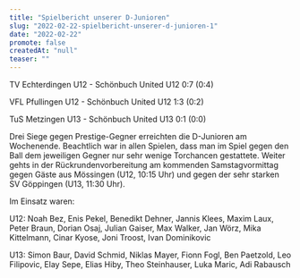 ```yaml
---
title: "Spielbericht unserer D-Junioren"
slug: "2022-02-22-spielbericht-unserer-d-junioren-1"
date: "2022-02-22"
promote: false
createdAt: "null"
teaser: ""
---
```

TV Echterdingen U12 - Schönbuch United U12 0:7 (0:4)


VFL Pfullingen U12 - Schönbuch United U12 1:3 (0:2)


TuS Metzingen U13 - Schönbuch United U13 0:1 (0:0)



Drei Siege gegen Prestige-Gegner erreichten die D-Junioren am Wochenende. Beachtlich war in allen Spielen, dass man im Spiel gegen den Ball dem jeweiligen Gegner nur sehr wenige Torchancen gestattete. Weiter gehts in der Rückrundenvorbereitung am kommenden Samstagvormittag gegen Gäste aus Mössingen (U12,  10:15 Uhr) und gegen der sehr starken SV Göppingen (U13, 11:30 Uhr).


Im Einsatz waren:


U12: Noah Bez, Enis Pekel, Benedikt Dehner, Jannis Klees, Maxim Laux, Peter Braun, Dorian Osaj, Julian Gaiser, Max Walker, Jan Wörz, Mika Kittelmann, Cinar Kyose, Joni Troost, Ivan Dominikovic


U13: Simon Baur, David Schmid, Niklas Mayer, Fionn Fogl, Ben Paetzold, Leo Filipovic, Elay Sepe, Elias Hiby, Theo Steinhauser, Luka Maric, Adi Rabausch


<p class="ox-2989754d1f-"> 
